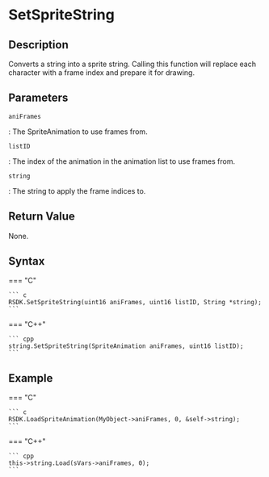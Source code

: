 # SetSpriteString

## Description
Converts a string into a sprite string. Calling this function will replace each character with a frame index and prepare it for drawing.

## Parameters
`aniFrames`

:   The SpriteAnimation to use frames from.

`listID`

:   The index of the animation in the animation list to use frames from.

`string`

:   The string to apply the frame indices to.

## Return Value
None.

## Syntax
=== "C"

    ``` c
    RSDK.SetSpriteString(uint16 aniFrames, uint16 listID, String *string);
    ```

=== "C++"

    ``` cpp
    string.SetSpriteString(SpriteAnimation aniFrames, uint16 listID);
    ```

## Example
=== "C"

    ``` c
    RSDK.LoadSpriteAnimation(MyObject->aniFrames, 0, &self->string);
    ```

=== "C++"

    ``` cpp
    this->string.Load(sVars->aniFrames, 0);
    ```
